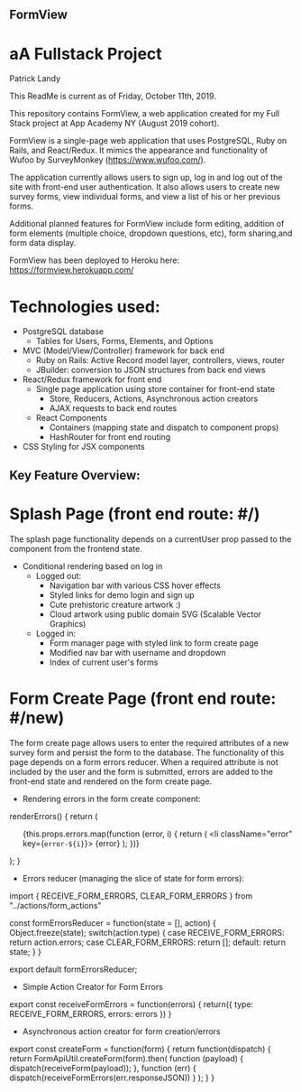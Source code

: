 ## FormView
# aA Fullstack Project
Patrick Landy

This ReadMe is current as of Friday, October 11th, 2019. 

This repository contains FormView, a web application created for my Full Stack project at App Academy NY (August 2019 cohort).

FormView is a single-page web application that uses PostgreSQL, Ruby on Rails, and React/Redux. It mimics the appearance and functionality of Wufoo by SurveyMonkey (https://www.wufoo.com/).

The application currently allows users to sign up, log in and log out of the site with front-end user authentication. It also allows users to create new survey forms, view individual forms, and view a list of his or her previous forms.

Additional planned features for FormView include form editing, addition of form elements (multiple choice, dropdown questions, etc), form sharing,and form data display.

FormView has been deployed to Heroku here: https://formview.herokuapp.com/

 # Technologies used:

* PostgreSQL database
    * Tables for Users, Forms, Elements, and Options
* MVC (Model/View/Controller) framework for back end
    * Ruby on Rails: Active Record model layer, controllers, views, router
    * JBuilder: conversion to JSON structures from back end views
* React/Redux framework for front end
    * Single page application using store container for front-end state
        * Store, Reducers, Actions, Asynchronous action creators
        * AJAX requests to back end routes 
    * React Components 
        * Containers (mapping state and dispatch to component props)
        * HashRouter for front end routing
* CSS Styling for JSX components

## Key Feature Overview:

# Splash Page (front end route: #/)

The splash page functionality depends on a currentUser prop passed to the component from the frontend state.

* Conditional rendering based on log in
    * Logged out:
        * Navigation bar with various CSS hover effects 
        * Styled links for demo login and sign up
        * Cute prehistoric creature artwork :)
        * Cloud artwork using public domain SVG (Scalable Vector Graphics)
    * Logged in:
        * Form manager page with styled link to form create page
        * Modified nav bar with username and dropdown
        * Index of current user's forms

# Form Create Page (front end route: #/new)

The form create page allows users to enter the required attributes of a new survey form and persist the form to the database. The functionality of this page depends on a form errors reducer. When a required attribute is not included by the user and the form is submitted, errors are added to the front-end state and rendered on the form create page.  

 * Rendering errors in the form create component:

renderErrors() {
        return (
            <ul>
                {this.props.errors.map(function (error, i) {
                    return (
                        <li className="error" key={`error-${i}`}>
                            {error}
                        </li>
                    );
                })}
            </ul>
        );
    }

* Errors reducer (managing the slice of state for form errors):

import { RECEIVE_FORM_ERRORS, CLEAR_FORM_ERRORS } from "../actions/form_actions"

const formErrorsReducer = function(state = [], action) {
    Object.freeze(state);
    switch(action.type) {
        case RECEIVE_FORM_ERRORS:
            return action.errors;
        case CLEAR_FORM_ERRORS:
            return [];
        default:
            return state;
    }
}

export default formErrorsReducer;

* Simple Action Creator for Form Errors

export const receiveFormErrors = function(errors) {
    return({
        type: RECEIVE_FORM_ERRORS,
        errors: errors
    })
}

* Asynchronous action creator for form creation/errors

export const createForm = function(form) {
    return function(dispatch) {
        return FormApiUtil.createForm(form).then(
            function (payload) {
                dispatch(receiveForm(payload));
            },
            function (err) {
                dispatch(receiveFormErrors(err.responseJSON))
            }
        );
    }
}







